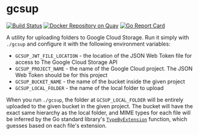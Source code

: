 # gcsup

[![Build Status](https://travis-ci.org/arschles/gcsup?branch=master)](https://travis-ci.org/arschles/gcsup)
[![Docker Repository on Quay](https://quay.io/repository/arschles/gcsup/status "Docker Repository on Quay")](https://quay.io/repository/arschles/gcsup)
[![Go Report Card](http://goreportcard.com/badge/arschles/gcsup)](http://goreportcard.com/report/arschles/gcsup)


A utility for uploading folders to Google Cloud Storage. Run it simply with `./gcsup` and configure it with the following environment variables:

- `GCSUP_JWT_FILE_LOCATION` - the location of the JSON Web Token file for access to The Google Cloud Storage API
- `GCSUP_PROJECT_NAME` - the name of the Google Cloud project. The JSON Web Token should be for this project
- `GCSUP_BUCKET_NAME` - the name of the bucket inside the given project
- `GCSUP_LOCAL_FOLDER` - the name of the local folder to upload

When you run `./gcsup`, the folder at `GCSUP_LOCAL_FOLDER` will be entirely uploaded to the given bucket in the given project. The bucket will have the exact same hierarchy as the local folder, and MIME types for each file will be inferred by the Go standard library's [`TypeByExtension`](https://godoc.org/mime#TypeByExtension) function, which guesses based on each file's extension.
